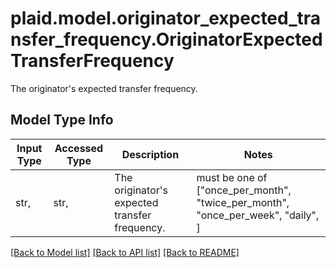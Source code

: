 # plaid.model.originator_expected_transfer_frequency.OriginatorExpectedTransferFrequency

The originator's expected transfer frequency.

## Model Type Info
Input Type | Accessed Type | Description | Notes
------------ | ------------- | ------------- | -------------
str,  | str,  | The originator&#x27;s expected transfer frequency. | must be one of ["once_per_month", "twice_per_month", "once_per_week", "daily", ] 

[[Back to Model list]](../../README.md#documentation-for-models) [[Back to API list]](../../README.md#documentation-for-api-endpoints) [[Back to README]](../../README.md)

